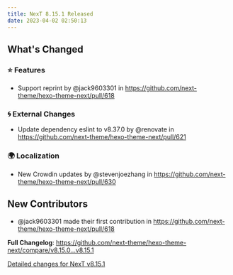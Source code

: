 ```yaml
---
title: NexT 8.15.1 Released
date: 2023-04-02 02:50:13
---
```


<!-- Release notes generated using configuration in .github/release.yml at v8.15.1 -->

## What's Changed
### ⭐ Features
* Support reprint by @jack9603301 in https://github.com/next-theme/hexo-theme-next/pull/618
### 🌀 External Changes
* Update dependency eslint to v8.37.0 by @renovate in https://github.com/next-theme/hexo-theme-next/pull/621
### 🌍 Localization
* New Crowdin updates by @stevenjoezhang in https://github.com/next-theme/hexo-theme-next/pull/630

## New Contributors
* @jack9603301 made their first contribution in https://github.com/next-theme/hexo-theme-next/pull/618

**Full Changelog**: https://github.com/next-theme/hexo-theme-next/compare/v8.15.0...v8.15.1

[Detailed changes for NexT v8.15.1](https://github.com/next-theme/hexo-theme-next/releases/tag/v8.15.1)
